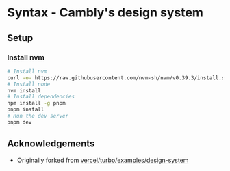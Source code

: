 # Syntax - Cambly's design system

## Setup

### Install nvm

```bash
# Install nvm
curl -o- https://raw.githubusercontent.com/nvm-sh/nvm/v0.39.3/install.sh | bash
# Install node
nvm install
# Install dependencies
npm install -g pnpm
pnpm install
# Run the dev server
pnpm dev
```

## Acknowledgements

- Originally forked from [vercel/turbo/examples/design-system](https://github.com/vercel/turbo/tree/main/examples/design-system)
